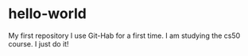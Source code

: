 # hello-world
My first repository
I use Git-Hab for a first time.
I am studying the cs50 course.
I just do it!
